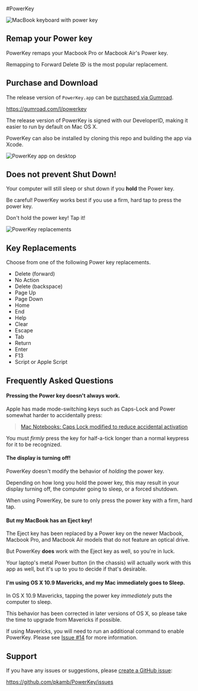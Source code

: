 #PowerKey

![MacBook keyboard with power key](https://raw.github.com/pkamb/PowerKey/master/etc/images/keyboard.png "MacBook keyboard with power key")

## Remap your Power key

PowerKey remaps your Macbook Pro or Macbook Air's Power key.

Remapping to Forward Delete ⌦ is the most popular replacement.

## Purchase and Download

The release version of `PowerKey.app` can be [purchased via Gumroad](https://gumroad.com/l/powerkey).

https://gumroad.com/l/powerkey

The release version of PowerKey is signed with our DeveloperID, making it easier to run by default on Mac OS X.

PowerKey can also be installed by cloning this repo and building the app via Xcode.

![PowerKey app on desktop](https://raw.github.com/pkamb/PowerKey/master/etc/images/desktop_app_icon.png "PowerKey app on desktop")

## Does not prevent Shut Down!

Your computer will still sleep or shut down if you **hold** the Power key.

Be careful! PowerKey works best if you use a firm, hard tap to press the power key.

Don't hold the power key! Tap it!

![PowerKey replacements](https://raw.github.com/pkamb/PowerKey/master/etc/images/power_key_replacements.png "PowerKey replacements")

## Key Replacements

Choose from one of the following Power key replacements.

 - Delete (forward)
 - No Action
 - Delete (backspace)
 - Page Up
 - Page Down
 - Home
 - End
 - Help
 - Clear
 - Escape
 - Tab
 - Return
 - Enter
 - F13
 - Script or Apple Script

## Frequently Asked Questions

#### Pressing the Power key doesn't always work.

Apple has made mode-switching keys such as Caps-Lock and Power somewhat harder to accidentally press:

 > [Mac Notebooks: Caps Lock modified to reduce accidental activation](http://support.apple.com/kb/ht1192)

You must *firmly* press the key for half-a-tick longer than a normal keypress for it to be recognized.

#### The display is turning off!

PowerKey doesn't modify the behavior of *holding* the power key.

Depending on how long you hold the power key, this may result in your display turning off, the computer going to sleep, or a forced shutdown.

When using PowerKey, be sure to only press the power key with a firm, hard tap.

#### But my MacBook has an Eject key!

The Eject key has been replaced by a Power key on the newer Macbook, Macbook Pro, and Macbook Air models that do not feature an optical drive.

But PowerKey **does** work with the Eject key as well, so you're in luck.

Your laptop's metal Power button (in the chassis) will actually work with this app as well, but it's up to you to decide if that's desirable.

#### I'm using OS X 10.9 Mavericks, and my Mac immediately goes to Sleep.

In OS X 10.9 Mavericks, tapping the power key *immediately* puts the computer to sleep.

This behavior has been corrected in later versions of OS X, so please take the time to upgrade from Mavericks if possible.

If using Mavericks, you will need to run an additional command to enable PowerKey. Please see [Issue #14](https://github.com/pkamb/PowerKey/issues/14) for more information.

## Support

If you have any issues or suggestions, please [create a GitHub issue](https://github.com/pkamb/PowerKey/issues):

https://github.com/pkamb/PowerKey/issues